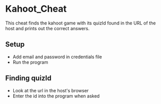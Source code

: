 # Kahoot_Cheat
This cheat finds the kahoot game with its quizId found in the URL of the host and prints out the correct answers.

<h2>Setup</h2>
<ul>
  <li>Add email and password in credentials file</li>
  <li>Run the program</li>
</ul>
<h2>Finding quizId</h2>
<ul>
  <li>Look at the url in the host's browser</li>
  <li>Enter the id into the program when asked</li>
